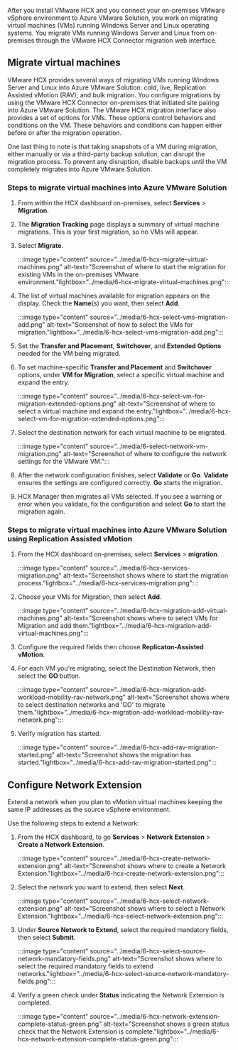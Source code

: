 After you install VMware HCX and you connect your on-premises VMware vSphere environment to Azure VMware Solution, you work on migrating virtual machines (VMs) running Windows Server and Linux operating systems. You migrate VMs running Windows Server and Linux from on-premises through the VMware HCX Connector migration web interface.

## Migrate virtual machines

VMware HCX provides several ways of migrating VMs running Windows Server and Linux into Azure VMware Solution: cold, live, Replication Assisted vMotion (RAV), and bulk migration. You configure migrations by using the VMware HCX Connector on-premises that initiated site pairing into Azure VMware Solution. The VMware HCX migration interface also provides a set of options for VMs. These options control behaviors and conditions on the VM. These behaviors and conditions can happen either before or after the migration operation.

One last thing to note is that taking snapshots of a VM during migration, either manually or via a third-party backup solution, can disrupt the migration process. To prevent any disruption, disable backups until the VM completely migrates into Azure VMware Solution.

### Steps to migrate virtual machines into Azure VMware Solution

1. From within the HCX dashboard on-premises, select **Services** > **Migration**.

1. The **Migration Tracking** page displays a summary of virtual machine migrations. This is your first migration, so no VMs will appear.

1. Select **Migrate**.

    :::image type="content" source="../media/6-hcx-migrate-virtual-machines.png" alt-text="Screenshot of where to start the migration for existing VMs in the on-premises VMware environment."lightbox="../media/6-hcx-migrate-virtual-machines.png":::

1. The list of virtual machines available for migration appears on the display. Check the **Name**(s) you want, then select **Add**.

    :::image type="content" source="../media/6-hcx-select-vms-migration-add.png" alt-text="Screenshot of how to select the VMs for migration."lightbox="../media/6-hcx-select-vms-migration-add.png":::

1. Set the **Transfer and Placement**, **Switchover**, and **Extended Options** needed for the VM being migrated.

1. To set machine-specific **Transfer and Placement** and **Switchover** options, under **VM for Migration**, select a specific virtual machine and expand the entry.

    :::image type="content" source="../media/6-hcx-select-vm-for-migration-extended-options.png" alt-text="Screenshot of where to select a virtual machine and expand the entry."lightbox="../media/6-hcx-select-vm-for-migration-extended-options.png":::

1. Select the destination network for each virtual machine to be migrated.

    :::image type="content" source="../media/6-select-network-vm-migration.png" alt-text="Screenshot of where to configure the network settings for the VMware VM.":::

1. After the network configuration finishes, select **Validate** or **Go**. **Validate** ensures the settings are configured correctly. **Go** starts the migration.

1. HCX Manager then migrates all VMs selected. If you see a warning or error when you validate, fix the configuration and select **Go** to start the migration again.

### Steps to migrate virtual machines into Azure VMware Solution using Replication Assisted vMotion

1. From the HCX dashboard on-premises, select **Services** > **migration**.

    :::image type="content" source="../media/6-hcx-services-migration.png" alt-text="Screenshot shows where to start the migration process."lightbox="../media/6-hcx-services-migration.png":::

1. Choose your VMs for Migration, then select **Add**.

    :::image type="content" source="../media/6-hcx-migration-add-virtual-machines.png" alt-text="Screenshot shows where to select VMs for Migration and add them."lightbox="../media/6-hcx-migration-add-virtual-machines.png":::

1. Configure the required fields then choose **Replicaton-Assisted vMotion**.

1. For each VM you're migrating, select the Destination Network, then select the **GO** button.

    :::image type="content" source="../media/6-hcx-migration-add-workload-mobility-rav-network.png" alt-text="Screenshot shows where to select destination networks and 'GO' to migrate them."lightbox="../media/6-hcx-migration-add-workload-mobility-rav-network.png":::

1. Verify migration has started.

    :::image type="content" source="../media/6-hcx-add-rav-migration-started.png" alt-text="Screenshot shows the migration has started."lightbox="../media/6-hcx-add-rav-migration-started.png":::

## Configure Network Extension

Extend a network when you plan to vMotion virtual machines keeping the same IP addresses as the source vSphere environment.

Use the following steps to extend a Network:

1. From the HCX dashboard, to go **Services** > **Network Extension** > **Create a Network Extension**.

    :::image type="content" source="../media/6-hcx-create-network-extension.png" alt-text="Screenshot shows where to create a Network Extension."lightbox="../media/6-hcx-create-network-extension.png":::

1. Select the network you want to extend, then select **Next**.

    :::image type="content" source="../media/6-hcx-select-network-extension.png" alt-text="Screenshot shows where to select a Network Extension."lightbox="../media/6-hcx-select-network-extension.png":::

1. Under **Source Network to Extend**, select the required mandatory fields, then select **Submit**.

    :::image type="content" source="../media/6-hcx-select-source-network-mandatory-fields.png" alt-text="Screenshot shows where to select the required mandatory fields to extend networks."lightbox="../media/6-hcx-select-source-network-mandatory-fields.png":::

1. Verify a green check under **Status** indicating the Network Extension is completed.

    :::image type="content" source="../media/6-hcx-network-extension-complete-status-green.png" alt-text="Screenshot shows a green status check that the Network Extension is complete."lightbox="../media/6-hcx-network-extension-complete-status-green.png":::



